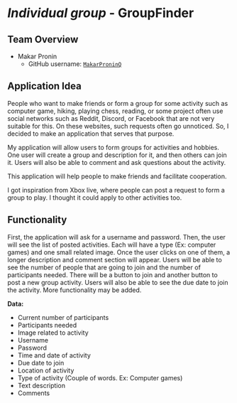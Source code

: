 # *Individual group* - GroupFinder
## Team Overview
* Makar Pronin
    * GitHub username: [`MakarProninQ`](https://github.com/MakarProninQ)
## Application Idea
People who want to make friends or form a group for some activity such as computer game, hiking, playing chess, reading, or some project often use social networks such as Reddit, Discord, or Facebook that are not very suitable for this. On these websites, such requests often go unnoticed. So, I decided to make an application that serves that purpose.

My application will allow users to form groups for activities and hobbies. One user will create a group and description for it, and then others can join it. Users will also be able to comment and ask questions about the activity.

This application will help people to make friends and facilitate cooperation.

I got inspiration from Xbox live, where people can post a request to form a group to play. I thought it could apply to other activities too.

## Functionality
First, the application will ask for a username and password. Then, the user will see the list of posted activities. Each will have a type (Ex: computer games) and one small related image. Once the user clicks on one of them, a longer description and comment section will appear. Users will be able to see the number of people that are going to join and the number of participants needed. There will be a button to join and another button to post a new group activity. Users will also be able to see the due date to join the activity. More functionality may be added.

**Data:**
* Current number of participants
* Participants needed
* Image related to activity
* Username
* Password
* Time and date of activity
* Due date to join
* Location of activity
* Type of activity (Couple of words. Ex: Computer games)
* Text description
* Comments